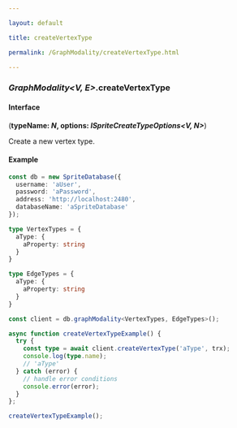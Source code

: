```yaml
---

layout: default

title: createVertexType

permalink: /GraphModality/createVertexType.html

---
```


### _GraphModality&lt;V, E&gt;_.createVertexType

#### Interface

(**typeName: *N*, options: *ISpriteCreateTypeOptions&lt;V, N&gt;***)

Create a new vertex type.

#### Example

```ts
const db = new SpriteDatabase({
  username: 'aUser',
  password: 'aPassword',
  address: 'http://localhost:2480',
  databaseName: 'aSpriteDatabase'
});

type VertexTypes = {
  aType: {
    aProperty: string
  }
}

type EdgeTypes = {
  aType: {
    aProperty: string
  }
}

const client = db.graphModality<VertexTypes, EdgeTypes>();

async function createVertexTypeExample() {
  try {
    const type = await client.createVertexType('aType', trx);
    console.log(type.name);
    // 'aType'
  } catch (error) {
    // handle error conditions
    console.error(error);
  }
};

createVertexTypeExample();
```

